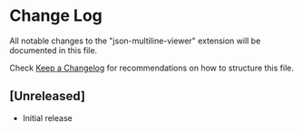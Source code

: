 # Change Log

All notable changes to the "json-multiline-viewer" extension will be documented in this file.

Check [Keep a Changelog](http://keepachangelog.com/) for recommendations on how to structure this file.

## [Unreleased]

- Initial release